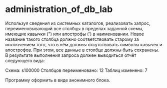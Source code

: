 # administration_of_db_lab
Используя сведения из системных каталогов, реализовать запрос, переименовывающий все столбцы в пределах заданной схемы, имеющие кавычки (") или апострофы (') в наименовании. Новое название такого столбца должно соответствовать старому за исключением того, что в нём должны отсутствовать символы кавычек и апострофов. При этом, все данные в столбце должны быть сохранены. В результате выполнения запроса должен выводиться отчёт следующего вида:


 Схема: s100000
 Cтолбцов переименовано: 12
 Таблиц изменено: 7

Программу оформить в виде анонимного блока.
